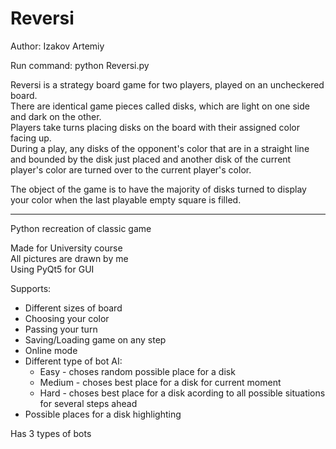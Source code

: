 # Reversi
Author: Izakov Artemiy

Run command:
	python Reversi.py

Reversi is a strategy board game for two players, played on an uncheckered board.  
There are identical game pieces called disks, which are light on one side and dark on the other.  
Players take turns placing disks on the board with their assigned color facing up.  
During a play, any disks of the opponent's color that are in a straight line and bounded by the disk just placed and another disk of the   current player's color are turned over to the current player's color.

The object of the game is to have the majority of disks turned to display your color when the last playable empty square is filled.

---

Python recreation of classic game

Made for University course  
All pictures are drawn by me  
Using PyQt5 for GUI

Supports: 
 - Different sizes of board
 - Choosing your color
 - Passing your turn
 - Saving/Loading game on any step
 - Online mode
 - Different type of bot AI:
   - Easy - choses random possible place for a disk
   - Medium - choses best place for a disk for current moment
   - Hard - choses best place for a disk acording to all possible situations for several steps ahead
 - Possible places for a disk highlighting

Has 3 types of bots
